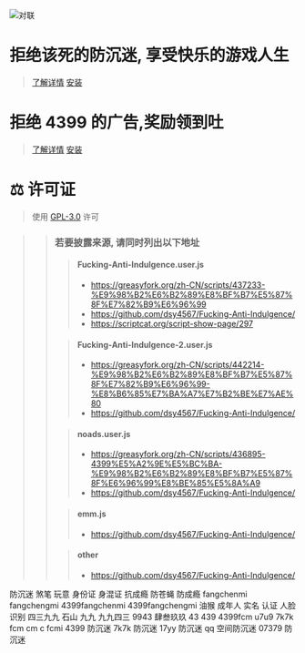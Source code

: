 ![对联](https://fcmsb250.github.io/img1.jpeg)

# 拒绝该死的防沉迷, 享受快乐的游戏人生

> [了解详情](Fucking-Anti-Indulgence.md) [安装](Fucking-Anti-Indulgence.user.js)

# 拒绝 4399 的广告,奖励领到吐

> [了解详情](noads.md) [安装](noads.user.js)

# ⚖️ 许可证

> 使用 [GPL-3.0](LICENSE.txt) 许可

> > ### 若要披露来源, 请同时列出以下地址
> >
> > > #### Fucking-Anti-Indulgence.user.js
> > >
> > > -   https://greasyfork.org/zh-CN/scripts/437233-%E9%98%B2%E6%B2%89%E8%BF%B7%E5%87%8F%E7%82%B9%E6%96%99
> > > -   https://github.com/dsy4567/Fucking-Anti-Indulgence/
> > > -   https://scriptcat.org/script-show-page/297
> >
> > > #### Fucking-Anti-Indulgence-2.user.js
> > >
> > > -   https://greasyfork.org/zh-CN/scripts/442214-%E9%98%B2%E6%B2%89%E8%BF%B7%E5%87%8F%E7%82%B9%E6%96%99-%E8%B6%85%E7%BA%A7%E7%B2%BE%E7%AE%80
> > > -   https://github.com/dsy4567/Fucking-Anti-Indulgence/
> >
> > > #### noads.user.js
> > >
> > > -   https://greasyfork.org/zh-CN/scripts/436895-4399%E5%A2%9E%E5%BC%BA-%E9%98%B2%E6%B2%89%E8%BF%B7%E5%87%8F%E6%96%99%E8%BE%85%E5%8A%A9
> > > -   https://github.com/dsy4567/Fucking-Anti-Indulgence/
> >
> > > #### emm.js
> > >
> > > -   https://github.com/dsy4567/Fucking-Anti-Indulgence/
> >
> > > #### other
> > >
> > > -   https://github.com/dsy4567/Fucking-Anti-Indulgence/

防沉迷 煞笔 玩意 身份证 身混证 抗成瘾 防苍蝇 防成瘾 fangchenmi fangchengmi 4399fangchenmi 4399fangchengmi 油猴 成年人 实名 认证 人脸 识别 四三九九 石山 九九 九九四三 9943 肆叁玖玖 43 439 4399fcm u7u9 7k7k fcm cm c fcmi 4399 防沉迷 7k7k 防沉迷 17yy 防沉迷 qq 空间防沉迷 07379 防沉迷
